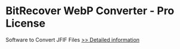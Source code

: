 # BitRecover WebP Converter - Pro License
Software to Convert JFIF Files
[>> Detailed information](https://secure.shareit.com/shareit/product.html?productid=301004675&affiliateid=200057808)